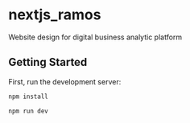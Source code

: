 # nextjs_ramos

Website design for digital business analytic platform

## Getting Started

First, run the development server:

```bash
npm install

npm run dev
```
